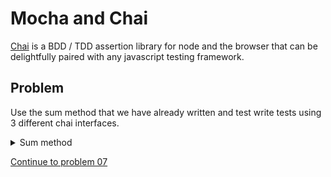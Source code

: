 # Mocha and Chai

[Chai](http://www.chaijs.com/) is a BDD / TDD assertion library for node and the browser that can be delightfully paired with any javascript testing framework.

## Problem

Use the sum method that we have already written and test write tests using 3 different chai interfaces.

<details>
  <summary>Sum method</summary>

```js
const sum = (a, b) => {
  return a + b
}
```
</details>

[Continue to problem 07](07.md)

